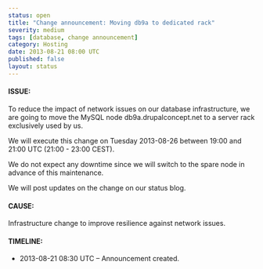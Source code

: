```yaml
---
status: open
title: "Change announcement: Moving db9a to dedicated rack"
severity: medium
tags: [database, change announcement]
category: Hosting
date: 2013-08-21 08:00 UTC
published: false
layout: status
---
```


#### ISSUE:

To reduce the impact of network issues on our database infrastructure, we are going to move the MySQL node db9a.drupalconcept.net to a server rack exclusively used by us.

We will execute this change on Tuesday 2013-08-26 between 19:00 and 21:00 UTC (21:00 - 23:00 CEST).

We do not expect any downtime since we will switch to the spare node in advance of this maintenance.

We will post updates on the change on our status blog.

#### CAUSE:

Infrastructure change to improve resilience against network issues.

#### TIMELINE:

* 2013-08-21 08:30 UTC – Announcement created.